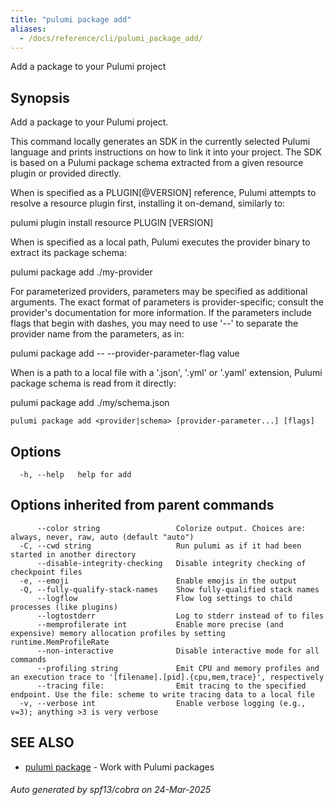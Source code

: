 ```yaml
---
title: "pulumi package add"
aliases:
  - /docs/reference/cli/pulumi_package_add/
---
```




Add a package to your Pulumi project

## Synopsis

Add a package to your Pulumi project.

This command locally generates an SDK in the currently selected Pulumi language
and prints instructions on how to link it into your project. The SDK is based on
a Pulumi package schema extracted from a given resource plugin or provided
directly.

When <provider> is specified as a PLUGIN[@VERSION] reference, Pulumi attempts to
resolve a resource plugin first, installing it on-demand, similarly to:

  pulumi plugin install resource PLUGIN [VERSION]

When <provider> is specified as a local path, Pulumi executes the provider
binary to extract its package schema:

  pulumi package add ./my-provider

For parameterized providers, parameters may be specified as additional
arguments. The exact format of parameters is provider-specific; consult the
provider's documentation for more information. If the parameters include flags
that begin with dashes, you may need to use '--' to separate the provider name
from the parameters, as in:

  pulumi package add <provider> -- --provider-parameter-flag value

When <schema> is a path to a local file with a '.json', '.yml' or '.yaml'
extension, Pulumi package schema is read from it directly:

  pulumi package add ./my/schema.json

```
pulumi package add <provider|schema> [provider-parameter...] [flags]
```

## Options

```
  -h, --help   help for add
```

## Options inherited from parent commands

```
      --color string                 Colorize output. Choices are: always, never, raw, auto (default "auto")
  -C, --cwd string                   Run pulumi as if it had been started in another directory
      --disable-integrity-checking   Disable integrity checking of checkpoint files
  -e, --emoji                        Enable emojis in the output
  -Q, --fully-qualify-stack-names    Show fully-qualified stack names
      --logflow                      Flow log settings to child processes (like plugins)
      --logtostderr                  Log to stderr instead of to files
      --memprofilerate int           Enable more precise (and expensive) memory allocation profiles by setting runtime.MemProfileRate
      --non-interactive              Disable interactive mode for all commands
      --profiling string             Emit CPU and memory profiles and an execution trace to '[filename].[pid].{cpu,mem,trace}', respectively
      --tracing file:                Emit tracing to the specified endpoint. Use the file: scheme to write tracing data to a local file
  -v, --verbose int                  Enable verbose logging (e.g., v=3); anything >3 is very verbose
```

## SEE ALSO

* [pulumi package](/docs/iac/cli/commands/pulumi_package/)	 - Work with Pulumi packages

###### Auto generated by spf13/cobra on 24-Mar-2025
